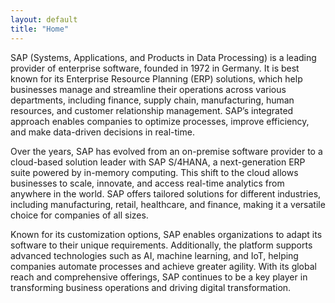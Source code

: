 ```yaml
---
layout: default
title: "Home"
---
```

SAP (Systems, Applications, and Products in Data Processing) is a leading provider of enterprise software, founded in 1972 in Germany. 
It is best known for its Enterprise Resource Planning (ERP) solutions, which help businesses manage and streamline their operations across various departments, including finance, supply chain, manufacturing, human resources, and customer relationship management. 
SAP’s integrated approach enables companies to optimize processes, improve efficiency, and make data-driven decisions in real-time.

Over the years, SAP has evolved from an on-premise software provider to a cloud-based solution leader with SAP S/4HANA, a next-generation ERP suite powered by in-memory computing.
This shift to the cloud allows businesses to scale, innovate, and access real-time analytics from anywhere in the world. 
SAP offers tailored solutions for different industries, including manufacturing, retail, healthcare, and finance, making it a versatile choice for companies of all sizes.

Known for its customization options, SAP enables organizations to adapt its software to their unique requirements. 
Additionally, the platform supports advanced technologies such as AI, machine learning, and IoT, helping companies automate processes and achieve greater agility. 
With its global reach and comprehensive offerings, SAP continues to be a key player in transforming business operations and driving digital transformation.
